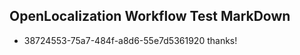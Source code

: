 ## OpenLocalization Workflow Test MarkDown
* 38724553-75a7-484f-a8d6-55e7d5361920 thanks!

<!--HONumber=Aug16_HO4-->


